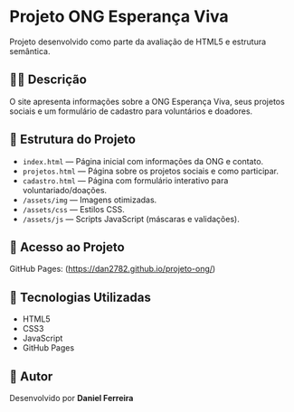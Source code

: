 # Projeto ONG Esperança Viva

Projeto desenvolvido como parte da avaliação de HTML5 e estrutura semântica.

## 👩‍💻 Descrição
O site apresenta informações sobre a ONG Esperança Viva, seus projetos sociais e um formulário de cadastro para voluntários e doadores.

## 🧱 Estrutura do Projeto
- `index.html` — Página inicial com informações da ONG e contato.
- `projetos.html` — Página sobre os projetos sociais e como participar.
- `cadastro.html` — Página com formulário interativo para voluntariado/doações.
- `/assets/img` — Imagens otimizadas.
- `/assets/css` — Estilos CSS.
- `/assets/js` — Scripts JavaScript (máscaras e validações).

## 🚀 Acesso ao Projeto
GitHub Pages: (https://dan2782.github.io/projeto-ong/)

## 🧾 Tecnologias Utilizadas
- HTML5
- CSS3
- JavaScript
- GitHub Pages

## 📄 Autor
Desenvolvido por **Daniel Ferreira**
